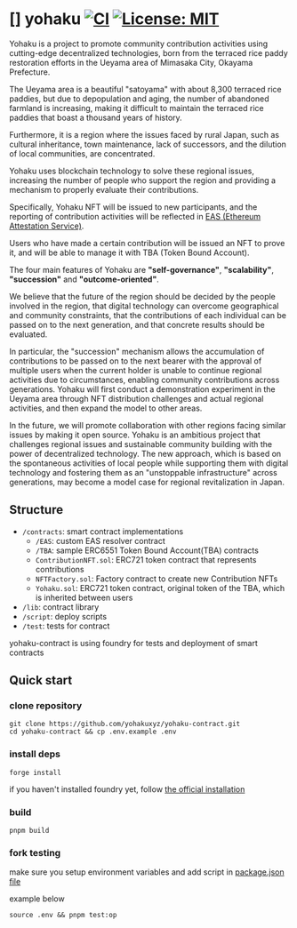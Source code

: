 # [] yohaku [![CI](https://github.com/yohakuxyz/yohaku-contract/actions/workflows/ci.yaml/badge.svg?branch=main)](https://github.com/yohakuxyz/yohaku-contract/actions/workflows/ci.yaml) [![License: MIT](https://img.shields.io/badge/License-MIT-yellow.svg)](https://opensource.org/licenses/MIT)

Yohaku is a project to promote community contribution activities using cutting-edge decentralized technologies, born from the terraced rice paddy restoration efforts in the Ueyama area of Mimasaka City, Okayama Prefecture.

The Ueyama area is a beautiful "satoyama" with about 8,300 terraced rice paddies, but due to depopulation and aging, the number of abandoned farmland is increasing, making it difficult to maintain the terraced rice paddies that boast a thousand years of history.

Furthermore, it is a region where the issues faced by rural Japan, such as cultural inheritance, town maintenance, lack of successors, and the dilution of local communities, are concentrated.

Yohaku uses blockchain technology to solve these regional issues, increasing the number of people who support the region and providing a mechanism to properly evaluate their contributions.

Specifically, Yohaku NFT will be issued to new participants, and the reporting of contribution activities will be reflected in [EAS (Ethereum Attestation Service)](https://attest.org/).

Users who have made a certain contribution will be issued an NFT to prove it, and will be able to manage it with TBA (Token Bound Account).

The four main features of Yohaku are **"self-governance"**, **"scalability"**, **"succession"** and **"outcome-oriented"**.

We believe that the future of the region should be decided by the people involved in the region, that digital technology can overcome geographical and community constraints, that the contributions of each individual can be passed on to the next generation, and that concrete results should be evaluated.

In particular, the "succession" mechanism allows the accumulation of contributions to be passed on to the next bearer with the approval of multiple users when the current holder is unable to continue regional activities due to circumstances, enabling community contributions across generations. Yohaku will first conduct a demonstration experiment in the Ueyama area through NFT distribution challenges and actual regional activities, and then expand the model to other areas.

In the future, we will promote collaboration with other regions facing similar issues by making it open source. Yohaku is an ambitious project that challenges regional issues and sustainable community building with the power of decentralized technology. The new approach, which is based on the spontaneous activities of local people while supporting them with digital technology and fostering them as an "unstoppable infrastructure" across generations, may become a model case for regional revitalization in Japan.

## Structure

- `/contracts`: smart contract implementations
  - `/EAS`: custom EAS resolver contract
  - `/TBA`: sample ERC6551 Token Bound Account(TBA) contracts
  - `ContributionNFT.sol`: ERC721 token contract that represents contributions
  - `NFTFactory.sol`: Factory contract to create new Contribution NFTs
  - `Yohaku.sol`: ERC721 token contract, original token of the TBA, which is inherited between users
- `/lib`: contract library
- `/script`: deploy scripts
- `/test`: tests for contract

yohaku-contract is using foundry for tests and deployment of smart contracts

## Quick start

### clone repository

```shell
git clone https://github.com/yohakuxyz/yohaku-contract.git
cd yohaku-contract && cp .env.example .env
```

### install deps

```shell
forge install
```

if you haven't installed foundry yet, follow [the official installation](https://book.getfoundry.sh/getting-started/installation)

### build

```shell
pnpm build
```

### fork testing

make sure you setup environment variables and add script in [package.json file](https://github.com/yohakuxyz/yohaku-contract/blob/main/package.json)

example below

```shell
source .env && pnpm test:op
```
